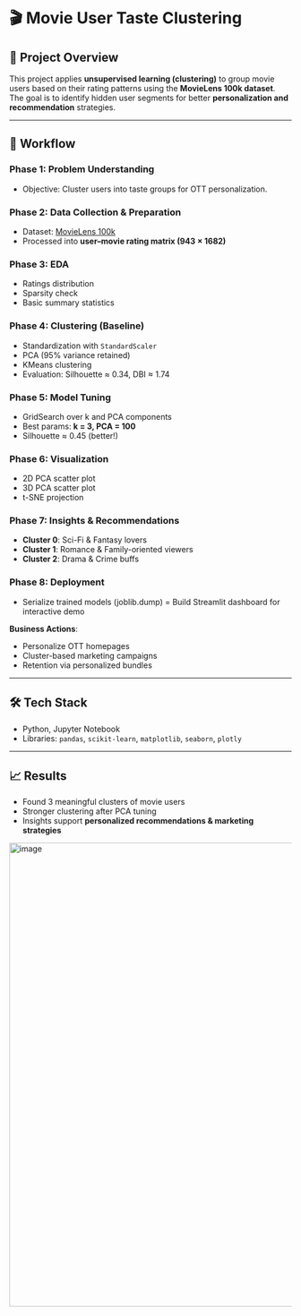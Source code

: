 # 🎬 Movie User Taste Clustering

## 📌 Project Overview
This project applies **unsupervised learning (clustering)** to group movie users based on their rating patterns using the **MovieLens 100k dataset**. The goal is to identify hidden user segments for better **personalization and recommendation** strategies.

---

## 🚀 Workflow
### Phase 1: Problem Understanding
- Objective: Cluster users into taste groups for OTT personalization.

### Phase 2: Data Collection & Preparation
- Dataset: [MovieLens 100k](https://grouplens.org/datasets/movielens/100k/)
- Processed into **user–movie rating matrix (943 × 1682)**

### Phase 3: EDA
- Ratings distribution
- Sparsity check
- Basic summary statistics

### Phase 4: Clustering (Baseline)
- Standardization with `StandardScaler`
- PCA (95% variance retained)
- KMeans clustering
- Evaluation: Silhouette ≈ 0.34, DBI ≈ 1.74

### Phase 5: Model Tuning
- GridSearch over k and PCA components
- Best params: **k = 3, PCA = 100**
- Silhouette ≈ 0.45 (better!)

### Phase 6: Visualization
- 2D PCA scatter plot
- 3D PCA scatter plot
- t-SNE projection

### Phase 7: Insights & Recommendations
- **Cluster 0**: Sci-Fi & Fantasy lovers
- **Cluster 1**: Romance & Family-oriented viewers
- **Cluster 2**: Drama & Crime buffs

### Phase 8: Deployment
- Serialize trained models (joblib.dump)
= Build Streamlit dashboard for interactive demo


**Business Actions**:
- Personalize OTT homepages
- Cluster-based marketing campaigns
- Retention via personalized bundles

---

## 🛠 Tech Stack
- Python, Jupyter Notebook
- Libraries: `pandas`, `scikit-learn`, `matplotlib`, `seaborn`, `plotly`

---

## 📈 Results
- Found 3 meaningful clusters of movie users
- Stronger clustering after PCA tuning
- Insights support **personalized recommendations & marketing strategies**

<img width="1850" height="829" alt="image" src="https://github.com/user-attachments/assets/12c6cee2-e392-4898-81a4-a726af61b1ec" />

